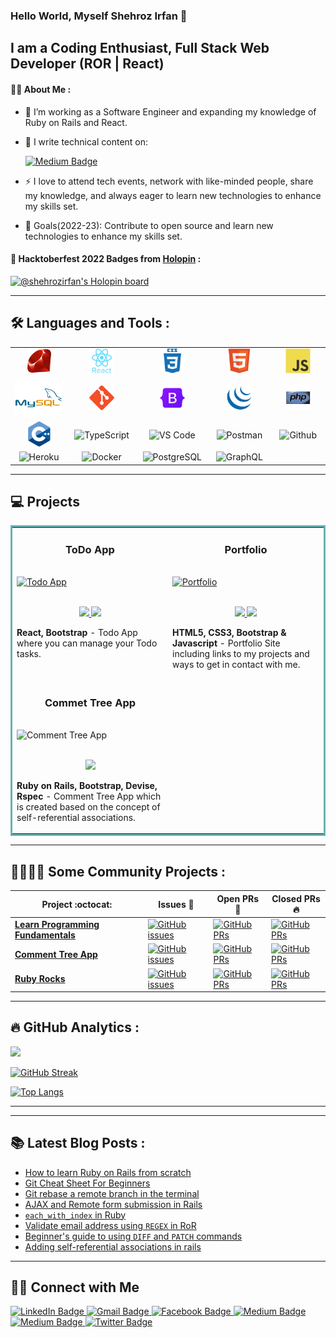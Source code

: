 ### Hello World, Myself Shehroz Irfan 👋

## I am a Coding Enthusiast, Full Stack Web Developer (ROR | React)

#### :man_technologist: About Me :

- :telescope: I’m working as a Software Engineer and expanding my knowledge of Ruby on Rails and React.

- :seedling: I write technical content on: 
  <div id="badges">
    <a href="https://medium.com/@shehrozirfan" target="_blank">
     <img src="https://img.shields.io/badge/Medium-black?style=for-the-badge&logo=medium&logoColor=white" alt="Medium Badge"/>
    </a>
  </div>

- :zap: I love to attend tech events, network with like-minded people, share my knowledge, and always eager to learn new technologies to enhance my skills set.

- 🥅  Goals(2022-23): Contribute to open source and learn new technologies to enhance my skills set.

#### 📛 Hacktoberfest 2022 Badges from [Holopin](https://www.holopin.io/) :

[![@shehrozirfan's Holopin board](https://holopin.me/shehrozirfan)](https://holopin.io/@shehrozirfan)

<!-- 
Profile Views Count
![](https://komarev.com/ghpvc/?username=ShehrozIrfan&color=blue) 
-->

---

## :hammer_and_wrench: Languages and Tools :
<table>
  <tr>
    <td align='center' width="190">
      <img src="https://github.com/devicons/devicon/blob/master/icons/ruby/ruby-original.svg" title="ROR" alt="ROR" width="40" height="40"/>
    </td>
    <td align='center' width="190">
      <img src="https://github.com/devicons/devicon/blob/master/icons/react/react-original-wordmark.svg" title="React" alt="React" width="40" height="40"/>
    </td>
    <td align='center' width="190">
      <img src="https://github.com/devicons/devicon/blob/master/icons/css3/css3-plain-wordmark.svg"  title="CSS3" alt="CSS" width="40" height="40"/>
    </td>
    <td align='center' width="190">
      <img src="https://github.com/devicons/devicon/blob/master/icons/html5/html5-original.svg" title="HTML5" alt="HTML" width="40" height="40"/>
    </td>
    <td align='center' width="190">
      <img src="https://github.com/devicons/devicon/blob/master/icons/javascript/javascript-original.svg" title="JavaScript" alt="JavaScript" width="40" height="40"/>
    </td>
  </tr>
  <tr>
    <td align='center' width="190">
      <img src="https://github.com/devicons/devicon/blob/master/icons/mysql/mysql-original-wordmark.svg" title="MySQL"  alt="MySQL" width="80" height="60"/>
    </td>
    <td align='center' width="190">
      <img src="https://github.com/devicons/devicon/blob/master/icons/git/git-original.svg" title="Git"  alt="Git" width="40" height="40"/>
    </td>
    <td align='center' width="190">
      <img src="https://github.com/devicons/devicon/blob/master/icons/bootstrap/bootstrap-original.svg" title="Bootstrap"  alt="Bootstrap" width="40" height="40"/>
    </td>
    <td align='center' width="190">
      <img src="https://github.com/devicons/devicon/blob/master/icons/jquery/jquery-original.svg" title="jquery"  alt="jquery" width="40" height="40"/>
    </td>
    <td align='center' width="190">
      <img src="https://github.com/devicons/devicon/blob/master/icons/php/php-original.svg" title="PHP"  alt="PHP" width="40" height="40"/>
    </td>
  </tr>
  <tr>
    <td align='center' width="190">
      <img src="https://github.com/devicons/devicon/blob/master/icons/cplusplus/cplusplus-original.svg" title="CPP" alt="CPP" width="40" height="40">
    </td>
    <td align='center' width="190">
      <img src="https://www.vectorlogo.zone/logos/typescriptlang/typescriptlang-ar21.svg" title="TypeScript" alt="TypeScript" width="100" height="40">
    </td>
    <td align='center' width="190">
      <img src="https://github.com/bestofjs/bestofjs-webui/blob/master/public/logos/vscode.svg" title="VS Code"  alt="VS Code" width="40" height="40"/>
    </td>
    <td align='center' width="190">
      <img src="https://www.vectorlogo.zone/logos/getpostman/getpostman-icon.svg" title="Postman"  alt="Postman" width="40" height="40"/>
    </td>
    <td align='center' width="190">
      <img src="https://www.vectorlogo.zone/logos/github/github-ar21.svg" title="Github"  alt="Github" width="100" height="60"/>
    </td>
  </tr>
  <tr>
    <td align='center' width="190">
      <img src="https://www.vectorlogo.zone/logos/heroku/heroku-ar21.svg" title="Heroku" alt="Heroku" width="100" height="60">
    </td>
    <td align='center' width="190">
      <img src="https://www.vectorlogo.zone/logos/docker/docker-icon.svg" title="Docker" alt="Docker" width="100" height="40">
    </td>
    <td align='center' width="190">
      <img src="https://www.vectorlogo.zone/logos/postgresql/postgresql-ar21.svg" title="PostgreSQL"  alt="PostgreSQL" width="100" height="60"/>
    </td>
    <td align='center' width="190">
      <img src="https://www.vectorlogo.zone/logos/graphql/graphql-ar21.svg" title="GraphQL"  alt="GraphQL" width="100" height="60"/>
    </td>
  </tr>
</table>

---

## 💻 Projects
<table bordercolor="#66b2b2">
  
  <tr>
    <td width="50%" valign="top">
      <h3 align="center">ToDo App</h3>
      <br />
      <a target="_blank" href="https://add-your-todo-tasks.netlify.app">
          <img width="100%" alt="Todo App" src="https://user-images.githubusercontent.com/36946330/202845272-7a34058c-b865-4abd-9f7b-623b59daf7a6.png">
      </a>
      <br />
      <p align="center">
        <br>
        <a href="https://github.com/ShehrozIrfan/react-essential-training/tree/master/todo_app" target="_blank">
          <img src="https://img.shields.io/static/v1?label=|&message=REPO&color=f&style=plastic&logo=github&logo-color=white"/>
        </a>  
        <a href="https://add-your-todo-tasks.netlify.app" target="_blank">
          <img src="https://img.shields.io/static/v1?label=|&message=WEBSITE&color=cdf998&style=plastic&logo=wordpress&logo-color=white"/>
        </a>
      </p>
      <p><strong>React, Bootstrap</strong> - Todo App where you can manage your Todo tasks.</p>
    </td>
    <td width="50%" valign="top">
      <h3 align="center">Portfolio</h3>
      <br />
      <a target="_blank" href="https://shehrozirfan.github.io/portfolio">
        <img width="100%" alt="Portfolio" src="https://user-images.githubusercontent.com/36946330/202846477-3d6400e8-b85c-477d-a235-51627c1e650b.png">
      </a>
      <br />
      <p align="center">
        <br>
        <a href="https://github.com/ShehrozIrfan/portfolio" target="_blank">
          <img src="https://img.shields.io/static/v1?label=|&message=REPO&color=f&style=plastic&logo=github&logo-color=white"/>
        </a>  
        <a href="https://shehrozirfan.github.io/portfolio" target="_blank">
          <img src="https://img.shields.io/static/v1?label=|&message=WEBSITE&color=cdf998&style=plastic&logo=wordpress&logo-color=white"/>
        </a>
      </p>
      <p><strong>HTML5, CSS3, Bootstrap & Javascript</strong> - Portfolio Site including links to my projects and ways to get in contact with me.</p>
    </td>
  </tr>

  <tr>
    <td width="50%" valign="top">
      <h3 align="center">Commet Tree App</h3>
      <br />
      <img width="100%" alt="Comment Tree App" src="https://user-images.githubusercontent.com/36946330/204129009-69926b04-8a38-46cf-96c4-2768ececa594.png">
      <br />
      <p align="center">
        <br>
        <a href="https://github.com/ShehrozIrfan/comment_tree_app" target="_blank">
          <img src="https://img.shields.io/static/v1?label=|&message=REPO&color=f&style=plastic&logo=github&logo-color=white"/>
        </a>  
      </p>
      <p><strong>Ruby on Rails, Bootstrap, Devise, Rspec</strong> - Comment Tree App which is created based on the concept of self-referential associations.</p>
    </td>
  </tr>
</table>

---

## 👨‍👩‍👦‍👦 Some Community Projects :

|      Project :octocat:   |     Issues :bug:   | Open PRs :bell:  | Closed PRs :fire:  |
|-------------|-------------------|---|---|
| [**Learn Programming Fundamentals**](https://github.com/ShehrozIrfan/learn-programming-fundamentals) | [![GitHub issues](https://img.shields.io/github/issues/shehrozirfan/learn-programming-fundamentals?color=green&logo=github&style=flat)](https://github.com/ShehrozIrfan/learn-programming-fundamentals/issues) | [![GitHub PRs](https://img.shields.io/github/issues-pr/shehrozirfan/learn-programming-fundamentals?style=flat&logo=github)](https://github.com/ShehrozIrfan/learn-programming-fundamentals/pulls)  | [![GitHub PRs](https://img.shields.io/github/issues-pr-closed/shehrozirfan/learn-programming-fundamentals?style=flat&color=critical&logo=github)](https://github.com/ShehrozIrfan/learn-programming-fundamentals/issues?q=is%3Aissue+is%3Aclosed)  |
| [**Comment Tree App**](https://github.com/ShehrozIrfan/comment_tree_app) | [![GitHub issues](https://img.shields.io/github/issues/shehrozirfan/comment_tree_app?color=green&logo=github&style=flat)](https://github.com/ShehrozIrfan/comment_tree_app/issues) | [![GitHub PRs](https://img.shields.io/github/issues-pr/shehrozirfan/comment_tree_app?style=flat&logo=github)](https://github.com/ShehrozIrfan/comment_tree_app/pulls)  | [![GitHub PRs](https://img.shields.io/github/issues-pr-closed/shehrozirfan/comment_tree_app?style=flat&color=critical&logo=github)](https://github.com/ShehrozIrfan/comment_tree_app/issues?q=is%3Aissue+is%3Aclosed)  |
| [**Ruby Rocks**](https://github.com/ShehrozIrfan/ruby-rocks) | [![GitHub issues](https://img.shields.io/github/issues/shehrozirfan/ruby-rocks?color=green&logo=github&style=flat)](https://github.com/ShehrozIrfan/ruby-rocks/issues) | [![GitHub PRs](https://img.shields.io/github/issues-pr/shehrozirfan/ruby-rocks?style=flat&logo=github)](https://github.com/ShehrozIrfan/ruby-rocks/pulls)  | [![GitHub PRs](https://img.shields.io/github/issues-pr-closed/shehrozirfan/ruby-rocks?style=flat&color=critical&logo=github)](https://github.com/ShehrozIrfan/ruby-rocks/issues?q=is%3Aissue+is%3Aclosed)  |

---

## :fire: GitHub Analytics :

<img src="https://github-readme-stats.vercel.app/api?username=ShehrozIrfan&layout=compact&theme=vision-friendly-dark&show_icons=true"/>

[![GitHub Streak](https://streak-stats.demolab.com?user=ShehrozIrfan&theme=dark)](https://git.io/streak-stats)

[![Top Langs](https://github-readme-stats.vercel.app/api/top-langs/?username=ShehrozIrfan&layout=compact&theme=vision-friendly-dark)](https://github.com/anuraghazra/github-readme-stats)

--- 

<!-- ## 🚀 Contribution Graph :

[![Shehroz github activity graph](https://activity-graph.herokuapp.com/graph?username=ShehrozIrfan&theme=react-dark)](https://github.com/shehrozirfan/github-readme-activity-graph) -->

---

## 📚 Latest Blog Posts :
- [How to learn Ruby on Rails from scratch](https://medium.com/@shehrozirfan/how-to-learn-ruby-on-rails-from-scratch-5f6c88de8326)
- [Git Cheat Sheet For Beginners](https://medium.com/@shehrozirfan/git-cheat-sheet-for-beginners-29f52f2e48e0)
- [Git rebase a remote branch in the terminal](https://medium.com/@shehrozirfan/git-rebase-a-remote-branch-in-the-terminal-1850bb5ff12c)
- [AJAX and Remote form submission in Rails](https://medium.com/@shehrozirfan/remote-form-submission-and-ajax-in-rails-14efd1880c40)
- [`each_with_index` in Ruby](https://www.linkedin.com/posts/shehroz-irfan-447881158_eachwithindex-in-ruby-activity-6967910565285367808-v1TT)
- [Validate email address using `REGEX` in RoR](https://www.linkedin.com/posts/shehroz-irfan-447881158_validate-an-email-in-ruby-on-rails-activity-6957026079127547904-Dl5I)
- [Beginner's guide to using `DIFF` and `PATCH` commands](https://medium.com/@shehrozirfan/beginners-guide-to-using-diff-and-patch-d838079f19c7)
- [Adding self-referential associations in rails](https://www.linkedin.com/posts/shehroz-irfan-447881158_self-referential-associations-in-rails-activity-7002332285723131904--bNq)
---

## 🤝🏻  Connect with Me

<div id="badges">
  <a href="https://www.linkedin.com/in/shehroz-irfan-447881158/" target="_blank">
    <img src="https://img.shields.io/badge/LinkedIn-blue?style=for-the-badge&logo=linkedin&logoColor=white" alt="LinkedIn Badge"/>
  </a>
  <a href="mailto: shehrozirfan89@gmail.com">
    <img src="https://img.shields.io/badge/Gmail-red?style=for-the-badge&logo=gmail&logoColor=white" alt="Gmail Badge"/>
  </a>
  <a href="https://www.facebook.com/shehroz.irfan.92/" target="_blank">
    <img src="https://img.shields.io/badge/Facebook-blue?style=for-the-badge&logo=facebook&logoColor=white" alt="Facebook Badge"/>
  </a>
 <a href="https://medium.com/@shehrozirfan" target="_blank">
    <img src="https://img.shields.io/badge/Medium-black?style=for-the-badge&logo=medium&logoColor=white" alt="Medium Badge"/>
  </a>
 <a href="https://www.instagram.com/shehroz_irfan/" target="_blank">
    <img src="https://img.shields.io/badge/Instagram-hotpink?style=for-the-badge&logo=instagram&logoColor=white" alt="Medium Badge"/>
  </a>
  <a href="https://twitter.com/InnoxentShehroz" target="_blank">
    <img src="https://img.shields.io/badge/Twitter-blue?style=for-the-badge&logo=twitter&logoColor=white" alt="Twitter Badge"/>
  </a>
</div>

<!---
ShehrozIrfan/ShehrozIrfan is a ✨ special ✨ repository because its `README.md` (this file) appears on your GitHub profile.
You can click the Preview link to take a look at your changes.
--->
